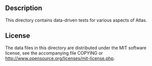 Description
------------

This directory contains data-driven tests for various aspects of Atlas.

License
--------

The data files in this directory are distributed under the MIT software
license, see the accompanying file COPYING or
http://www.opensource.org/licenses/mit-license.php.

